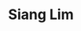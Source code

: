 ---
layout: member
weight: 100
title:  Siang Lim
description: Webguru
img: /img/members/vgyadav.jpg
program: BASc
status: undergrad
year_end: 
year_start: 2017
email: siang [at] alumni.ubc.ca
biography: >
 No one loves Siang except for apsc 160.
project: >
  Summer 2017 NSERC USRA project on machine learning and process control.
linkedin: https://www.linkedin.com/in/c-siang-lim-98535048
homepage: http://www.siang.ca 
---